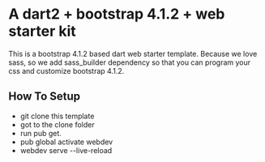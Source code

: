 # A dart2 + bootstrap 4.1.2 + web starter kit

This is a bootstrap 4.1.2 based dart web starter template. Because we love sass, so we add sass_builder dependency so that you can program your css and customize bootstrap 4.1.2.

## How To Setup

 * git clone this template
 * got to the clone folder
 * run pub get.
 * pub global activate webdev
 * webdev serve --live-reload

